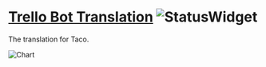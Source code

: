 # [Trello Bot Translation](https://t.techbs.io/projects/trellobot/) ![StatusWidget](https://t.techbs.io/widgets/trellobot/-/svg-badge.svg)
The translation for Taco.

![Chart](https://t.techbs.io/widgets/trellobot/-/multi-auto.svg)
